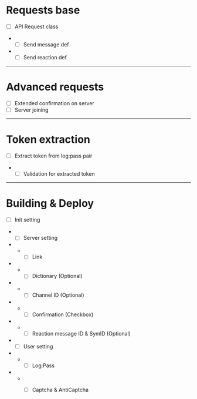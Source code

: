 # Requests base
- [ ] API Request class
- - [ ] Send message def
- - [ ] Send reaction def

---------

# Advanced requests
- [ ] Extended confirmation on server
- [ ] Server joining

---------

# Token extraction 
- [ ] Extract token from log:pass pair
- - [ ] Validation for extracted token

---------

# Building & Deploy
- [ ] Init setting 
- - [ ] Server setting
- - - [ ] Link
- - - [ ] Dictionary (Optional)
- - - [ ] Channel ID (Optional)
- - - [ ] Confirmation (Checkbox)
- - - [ ] Reaction message ID & SymID (Optional)
- - [ ] User setting
- - - [ ] Log:Pass 
- - - [ ] Captcha & AntiCaptcha

